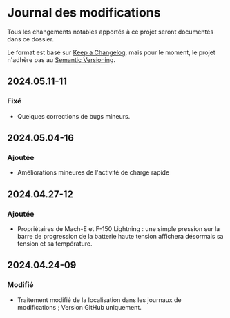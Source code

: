 # Journal des modifications

Tous les changements notables apportés à ce projet seront documentés dans ce dossier.

Le format est basé sur [Keep a Changelog](https://keepachangelog.com/en/1.0.0/), mais pour le moment, le projet n'adhère pas au [Semantic Versioning](https://semver.org/spec/v2.0.0.html).

## 2024.05.11-11
### Fixé
- Quelques corrections de bugs mineurs.

## 2024.05.04-16
### Ajoutée
- Améliorations mineures de l'activité de charge rapide

## 2024.04.27-12
### Ajoutée
- Propriétaires de Mach-E et F-150 Lightning : une simple pression sur la barre de progression de la batterie haute tension affichera désormais sa tension et sa température.

## 2024.04.24-09
### Modifié
- Traitement modifié de la localisation dans les journaux de modifications ; Version GitHub uniquement.

